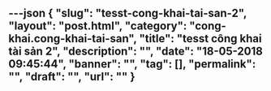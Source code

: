 ---json
{
    "slug": "tesst-cong-khai-tai-san-2",
    "layout": "post.html",
    "category": "cong-khai.cong-khai-tai-san",
    "title": "tesst công khai tài sản 2",
    "description": "",
    "date": "18-05-2018 09:45:44",
    "banner": "",
    "tag": [],
    "permalink": "",
    "draft": "",
    "url": ""
}
---
